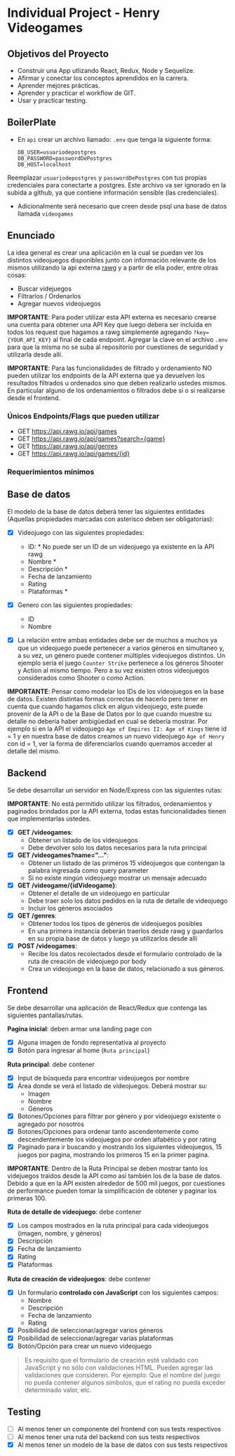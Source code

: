 # Individual Project - Henry Videogames
## Objetivos del Proyecto

- Construir una App utlizando React, Redux, Node y Sequelize.
- Afirmar y conectar los conceptos aprendidos en la carrera.
- Aprender mejores prácticas.
- Aprender y practicar el workflow de GIT.
- Usar y practicar testing.

## BoilerPlate

- En `api` crear un archivo llamado: `.env` que tenga la siguiente forma:

	```env
	DB_USER=usuariodepostgres
	DB_PASSWORD=passwordDePostgres
	DB_HOST=localhost
	```

Reemplazar `usuariodepostgres` y `passwordDePostgres` con tus propias credenciales para conectarte a postgres. Este archivo va ser ignorado en la subida a github, ya que contiene información sensible (las credenciales).

- Adicionalmente será necesario que creen desde psql una base de datos llamada `videogames`

## Enunciado

La idea general es crear una aplicación en la cual se puedan ver los distintos videojuegos disponibles junto con información relevante de los mismos utilizando la api externa [rawg](https://rawg.io/apidocs) y a partir de ella poder, entre otras cosas:

- Buscar videjuegos
- Filtrarlos / Ordenarlos
- Agregar nuevos videojuegos

__IMPORTANTE__: Para poder utilizar esta API externa es necesario crearse una cuenta para obtener una API Key que luego debera ser incluida en todos los request que hagamos a rawg simplemente agregando `?key={YOUR_API_KEY}` al final de cada endpoint. Agregar la clave en el archivo `.env` para que la misma no se suba al repositorio por cuestiones de seguridad y utilizarla desde allí.

__IMPORTANTE__: Para las funcionalidades de filtrado y ordenamiento NO pueden utilizar los endpoints de la API externa que ya devuelven los resultados filtrados u ordenados sino que deben realizarlo ustedes mismos. En particular alguno de los ordenamientos o filtrados debe si o si realizarse desde el frontend.

### Únicos Endpoints/Flags que pueden utilizar

- GET <https://api.rawg.io/api/games>
- GET <https://api.rawg.io/api/games?search={game}>
- GET <https://api.rawg.io/api/genres>
- GET <https://api.rawg.io/api/games/{id}>

### Requerimientos mínimos

## Base de datos

El modelo de la base de datos deberá tener las siguientes entidades (Aquellas propiedades marcadas con asterísco deben ser obligatorias):

- [X] Videojuego con las siguientes propiedades:
  - ID: * No puede ser un ID de un videojuego ya existente en la API rawg
  - Nombre *
  - Descripción *
  - Fecha de lanzamiento
  - Rating
  - Plataformas *
- [X] Genero con las siguientes propiedades:
  - ID
  - Nombre

- [X] La relación entre ambas entidades debe ser de muchos a muchos ya que un videojuego puede pertenecer a varios géneros en simultaneo y, a su vez, un género puede contener múltiples videojuegos distintos. Un ejemplo sería el juego `Counter Strike` pertenece a los géneros Shooter y Action al mismo tiempo. Pero a su vez existen otros videojuegos considerados como Shooter o como Action.

__IMPORTANTE__: Pensar como modelar los IDs de los videojuegos en la base de datos. Existen distintas formas correctas de hacerlo pero tener en cuenta que cuando hagamos click en algun videojuego, este puede provenir de la API o de la Base de Datos por lo que cuando muestre su detalle no debería haber ambigüedad en cual se debería mostrar. Por ejemplo si en la API el videojuego `Age of Empires II: Age of Kings` tiene id = 1 y en nuestra base de datos creamos un nuevo videojuego `Age of Henry` con id = 1, ver la forma de diferenciarlos cuando querramos acceder al detalle del mismo.


## Backend

Se debe desarrollar un servidor en Node/Express con las siguientes rutas:

__IMPORTANTE__: No está permitido utilizar los filtrados, ordenamientos y paginados brindados por la API externa, todas estas funcionalidades tienen que implementarlas ustedes.

- [X] __GET /videogames__:
  - Obtener un listado de los videojuegos
  - Debe devolver solo los datos necesarios para la ruta principal
- [X] __GET /videogames?name="..."__:
  - Obtener un listado de las primeros 15 videojuegos que contengan la palabra ingresada como query parameter
  - Si no existe ningún videojuego mostrar un mensaje adecuado
- [X] __GET /videogame/{idVideogame}__:
  - Obtener el detalle de un videojuego en particular
  - Debe traer solo los datos pedidos en la ruta de detalle de videojuego
  - Incluir los géneros asociados
- [X] __GET /genres__:
  - Obtener todos los tipos de géneros de videojuegos posibles
  - En una primera instancia deberán traerlos desde rawg y guardarlos en su propia base de datos y luego ya utilizarlos desde allí
- [X] __POST /videogames__:
  - Recibe los datos recolectados desde el formulario controlado de la ruta de creación de videojuego por body
  - Crea un videojuego en la base de datos, relacionado a sus géneros.


## Frontend

Se debe desarrollar una aplicación de React/Redux que contenga las siguientes pantallas/rutas.

__Pagina inicial__: deben armar una landing page con

- [X] Alguna imagen de fondo representativa al proyecto
- [X] Botón para ingresar al home (`Ruta principal`)

__Ruta principal__: debe contener

- [X] Input de búsqueda para encontrar videojuegos por nombre
- [X] Área donde se verá el listado de videojuegos. Deberá mostrar su:
  - Imagen
  - Nombre
  - Géneros
- [X] Botones/Opciones para filtrar por género y por videojuego existente o agregado por nosotros
- [X] Botones/Opciones para ordenar tanto ascendentemente como descendentemente los videojuegos por orden alfabético y por rating
- [X] Paginado para ir buscando y mostrando los siguientes videojuegos, 15 juegos por pagina, mostrando los primeros 15 en la primer pagina.

__IMPORTANTE__: Dentro de la Ruta Principal se deben mostrar tanto los videjuegos traidos desde la API como así también los de la base de datos. Debido a que en la API existen alrededor de 500 mil juegos, por cuestiones de performance pueden tomar la simplificación de obtener y paginar los primeras 100.

__Ruta de detalle de videojuego__: debe contener

- [X] Los campos mostrados en la ruta principal para cada videojuegos (imagen, nombre, y géneros)
- [X] Descripción
- [X] Fecha de lanzamiento
- [X] Rating
- [X] Plataformas

__Ruta de creación de videojuegos__: debe contener

- [X] Un formulario __controlado con JavaScript__ con los siguientes campos:
  - Nombre
  - Descripción
  - Fecha de lanzamiento
  - Rating
- [X] Posibilidad de seleccionar/agregar varios géneros
- [X] Posibilidad de seleccionar/agregar varias plataformas
- [X] Botón/Opción para crear un nuevo videojuego

> Es requisito que el formulario de creación esté validado con JavaScript y no sólo con validaciones HTML. Pueden agregar las validaciones que consideren. Por ejemplo: Que el nombre del juego no pueda contener algunos símbolos, que el rating no pueda exceder determinado valor, etc.

## Testing

- [ ] Al menos tener un componente del frontend con sus tests respectivos
- [ ] Al menos tener una ruta del backend con sus tests respectivos
- [X] Al menos tener un modelo de la base de datos con sus tests respectivos
